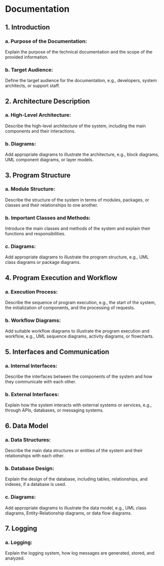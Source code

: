# Documentation

## 1. Introduction
   ### a. Purpose of the Documentation: 
   Explain the purpose of the technical documentation and the scope of the provided information.
   ### b. Target Audience: 
   Define the target audience for the documentation, e.g., developers, system architects, or support staff.

## 2. Architecture Description
   ### a. High-Level Architecture: 
   Describe the high-level architecture of the system, including the main components and their interactions.
   ### b. Diagrams: 
   Add appropriate diagrams to illustrate the architecture, e.g., block diagrams, UML component diagrams, or layer models.

## 3. Program Structure
   ### a. Module Structure: 
   Describe the structure of the system in terms of modules, packages, or classes and their relationships to one another.
   ### b. Important Classes and Methods: 
   Introduce the main classes and methods of the system and explain their functions and responsibilities.
   ### c. Diagrams: 
   Add appropriate diagrams to illustrate the program structure, e.g., UML class diagrams or package diagrams.

## 4. Program Execution and Workflow
   ### a. Execution Process: 
   Describe the sequence of program execution, e.g., the start of the system, the initialization of components, and the processing of requests.
   ### b. Workflow Diagrams: 
   Add suitable workflow diagrams to illustrate the program execution and workflow, e.g., UML sequence diagrams, activity diagrams, or flowcharts.

## 5. Interfaces and Communication
   ### a. Internal Interfaces: 
   Describe the interfaces between the components of the system and how they communicate with each other.
   ### b. External Interfaces: 
   Explain how the system interacts with external systems or services, e.g., through APIs, databases, or messaging systems.

## 6. Data Model
   ### a. Data Structures: 
   Describe the main data structures or entities of the system and their relationships with each other.
   ### b. Database Design: 
   Explain the design of the database, including tables, relationships, and indexes, if a database is used.
   ### c. Diagrams: 
   Add appropriate diagrams to illustrate the data model, e.g., UML class diagrams, Entity-Relationship diagrams, or data flow diagrams.

## 7. Logging
   ### a. Logging: 
   Explain the logging system, how log messages are generated, stored, and analyzed.
